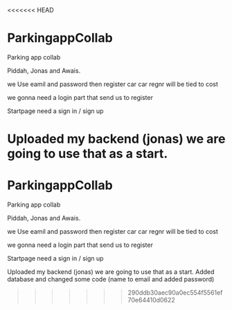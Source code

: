 <<<<<<< HEAD
# ParkingappCollab

Parking app collab

Piddah, Jonas and Awais.


we Use eamil and password
then register car
car regnr will be tied to cost


we gonna need a login part that send us to register

Startpage need a sign in / sign up


Uploaded my backend (jonas) we are going to use that as a start.
=======
# ParkingappCollab

Parking app collab

Piddah, Jonas and Awais.


we Use eamil and password
then register car
car regnr will be tied to cost


we gonna need a login part that send us to register

Startpage need a sign in / sign up


Uploaded my backend (jonas) we are going to use that as a start.
Added database and changed some code (name to email and added password)
>>>>>>> 290ddb30aec90a0ec554f5561ef70e64410d0622
